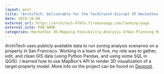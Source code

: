```yaml
---
layout: post
title: "ArchiTech: Deliverable for the TechCrunch Disrupt SF Hackathon 2019"
date: 2019-10-04
external_url: https://architech-478fa.firebaseapp.com/landing-page
external_site: PUB_NAME
categories: Hackathon 3D-Mapping Feasibility-Analysis Urban-Planning MapBox-API
---
```

ArchiTech uses publicly available data to run zoning analysis scenarios on a property in San Francisco. Working in a team of five, my role was to gather, edit, and clean GIS data (using Python Pandas, and using some SQL in QGIS). I learned how to use MapBox's API to render 3D visualization of a target property model. More info on the project can be found on <a href="https://devpost.com/software/architech-3boi7u" target=_blank>Devpost</a>.